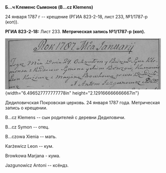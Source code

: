 **Б...ч Клеменс Сымонов (B\...cz Klemens)**

24 января 1787 г -- крещение (РГИА 823-2-18, лист 233, №1/1787-р (коп)).

**РГИА 823-2-18:** Лист 233. **Метрическая запись №1/1787-р (коп).**

![](./media/df0fb9fed011334b1b79dfaf6d953f0919b8a942.png){width="6.496527777777778in"
height="2.129166666666667in"}

Дедиловичская Покровская церковь. 24 января 1787 года. Метрическая
запись о крещении.

B\...cz Klemens -- сын родителей с деревни Дедиловичи.

B\...cz Symon -- отец.

B\...czowa Xienia -- мать.

Karżewicz Leon -- кум.

Browkowa Marjana - кума.

Jazgunowicz Antoni -- ксёндз.

